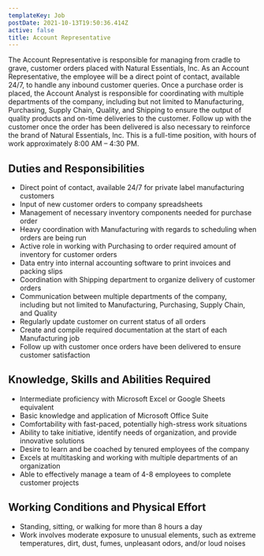 ```yaml
---
templateKey: Job
postDate: 2021-10-13T19:50:36.414Z
active: false
title: Account Representative
---
```


The Account Representative is responsible for managing from cradle to grave,
customer orders placed with Natural Essentials, Inc. As an Account
Representative, the employee will be a direct point of contact, available 24/7,
to handle any inbound customer queries. Once a purchase order is placed, the
Account Analyst is responsible for coordinating with multiple departments of the
company, including but not limited to Manufacturing, Purchasing, Supply Chain,
Quality, and Shipping to ensure the output of quality products and on-time
deliveries to the customer. Follow up with the customer once the order has been
delivered is also necessary to reinforce the brand of Natural Essentials, Inc.
This is a full-time position, with hours of work approximately 8:00 AM – 4:30 PM.

## Duties and Responsibilities

- Direct point of contact, available 24/7 for private label manufacturing
  customers
- Input of new customer orders to company spreadsheets
- Management of necessary inventory components needed for purchase order
- Heavy coordination with Manufacturing with regards to scheduling when orders
  are being run
- Active role in working with Purchasing to order required amount of inventory
  for customer orders
- Data entry into internal accounting software to print invoices and packing
  slips
- Coordination with Shipping department to organize delivery of customer orders
- Communication between multiple departments of the company, including but not
  limited to Manufacturing, Purchasing, Supply Chain, and Quality
- Regularly update customer on current status of all orders
- Create and compile required documentation at the start of each Manufacturing
  job
- Follow up with customer once orders have been delivered to ensure customer
  satisfaction

## Knowledge, Skills and Abilities Required

- Intermediate proficiency with Microsoft Excel or Google Sheets equivalent
- Basic knowledge and application of Microsoft Office Suite
- Comfortability with fast-paced, potentially high-stress work situations
- Ability to take initiative, identify needs of organization, and provide
  innovative solutions
- Desire to learn and be coached by tenured employees of the company
- Excels at multitasking and working with multiple departments of an
  organization
- Able to effectively manage a team of 4-8 employees to complete customer
  projects

## Working Conditions and Physical Effort

- Standing, sitting, or walking for more than 8 hours a day
- Work involves moderate exposure to unusual elements, such as extreme
  temperatures, dirt, dust, fumes, unpleasant odors, and/or loud noises
